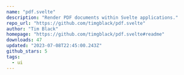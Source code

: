 ```yaml
---
name: "pdf.svelte"
description: "Render PDF documents within Svelte applications."
repo_url: "https://github.com/timgblack/pdf.svelte"
author: "Tim Black"
homepage: "https://github.com/timgblack/pdf.svelte#readme"
downloads: 47
updated: "2023-07-08T22:45:00.243Z"
github_stars: 5
tags: 
  - ui
---
```

